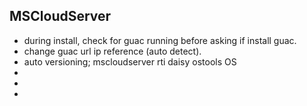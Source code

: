 MSCloudServer
-------------

- during install, check for guac running before asking if install guac.
- change guac url ip reference (auto detect).
- auto versioning; mscloudserver
              rti
              daisy
              ostools
              OS
- 
-
-
